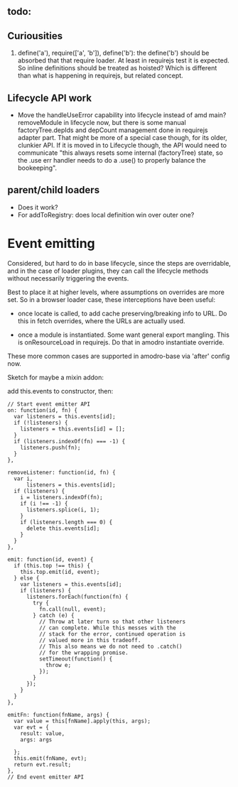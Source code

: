 ## todo:

## Curiousities

1) define('a'), require(['a', 'b']), define('b'): the define('b') should be absorbed that that require loader. At least in requirejs test it is expected. So inline definitions should be treated as hoisted? Which is different than what is happening in requirejs, but related concept.

## Lifecycle API work

* Move the handleUseError capability into lifecycle instead of amd main? removeModule in lifecycle now, but there is some manual factoryTree.depIds and depCount management done in requirejs adapter part. That might be more of a special case though, for its older, clunkier API. If it is moved in to Lifecycle though, the API would need to communicate "this always resets some internal (factoryTree) state, so the .use err handler needs to do a .use() to properly balance the bookeeping".

## parent/child loaders

* Does it work?
* For addToRegistry: does local definition win over outer one?


# Event emitting

Considered, but hard to do in base lifecycle, since the steps are overridable,
and in the case of loader plugins, they can call the lifecycle methods without
necessarily triggering the events.

Best to place it at higher levels, where assumptions on overrides are more set.
So in a browser loader case, these interceptions have been useful:

* once locate is called, to add cache preserving/breaking info to URL.
  Do this in fetch overrides, where the URLs are actually used.

* once a module is instantiated. Some want general export mangling.
  This is onResourceLoad in requirejs. Do that in amodro instantiate override.

These more common cases are supported in amodro-base via 'after' config now.


Sketch for maybe a mixin addon:

add this.events to constructor, then:

    // Start event emitter API
    on: function(id, fn) {
      var listeners = this.events[id];
      if (!listeners) {
        listeners = this.events[id] = [];
      }
      if (listeners.indexOf(fn) === -1) {
        listeners.push(fn);
      }
    },

    removeListener: function(id, fn) {
      var i,
          listeners = this.events[id];
      if (listeners) {
        i = listeners.indexOf(fn);
        if (i !== -1) {
          listeners.splice(i, 1);
        }
        if (listeners.length === 0) {
          delete this.events[id];
        }
      }
    },

    emit: function(id, event) {
      if (this.top !== this) {
        this.top.emit(id, event);
      } else {
        var listeners = this.events[id];
        if (listeners) {
          listeners.forEach(function(fn) {
            try {
              fn.call(null, event);
            } catch (e) {
              // Throw at later turn so that other listeners
              // can complete. While this messes with the
              // stack for the error, continued operation is
              // valued more in this tradeoff.
              // This also means we do not need to .catch()
              // for the wrapping promise.
              setTimeout(function() {
                throw e;
              });
            }
          });
        }
      }
    },

    emitFn: function(fnName, args) {
      var value = this[fnName].apply(this, args);
      var evt = {
        result: value,
        args: args

      };
      this.emit(fnName, evt);
      return evt.result;
    },
    // End event emitter API

